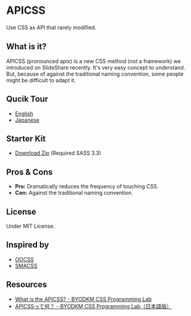 # APICSS

Use CSS as API that rarely modiﬁed.

## What is it?

APICSS (pronounced apix) is a new CSS method (not a framework) we introduced on SlideShare recently. It's very easy concept to understand. But, because of against the traditional naming convention, some people might be difficult to adapt it.

## Qucik Tour

* [English](http://www.slideshare.net/BYODKM/stop-css-apicss-29474289)
* [Japanese](http://www.slideshare.net/BYODKM/stop-css-apicss)

## Starter Kit

* [Download Zip](https://github.com/BYODKM/APICSS/archive/master.zip) (Required SASS 3.3)

## Pros &amp; Cons

* **Pro:** Dramatically reduces the frequency of touching CSS.
* **Con:** Against the traditional naming convention.

## License

Under MIT License.

## Inspired by

* [OOCSS](http://oocss.org)
* [SMACSS](http://smacss.com)

## Resources

* [What is the APICSS? - BYODKM CSS Programming Lab](https://byodkm.com/docs/20140107/what-is-the-apicss/)
* [APICSSって何？ - BYODKM CSS Programming Lab（日本語版）](https://byodkm.com/jp/docs/20140107/what-is-the-apicss/)
